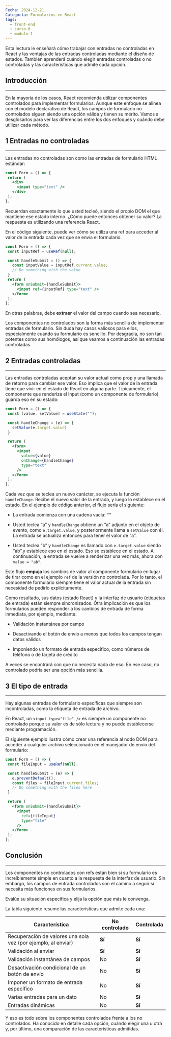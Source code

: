 ```yaml
---
Fecha: 2024-12-21
Categoría: Formularios en React
tags:
  - front-end
  - curso-6
  - modulo-1
---
```

Esta lectura le enseñará cómo trabajar con entradas no controladas en React y las ventajas de las entradas controladas mediante el diseño de estados. También aprenderá cuándo elegir entradas controladas o no controladas y las características que admite cada opción.

## **Introducción**
---
En la mayoría de los casos, React recomienda utilizar componentes controlados para implementar formularios. Aunque este enfoque se alinea con el modelo declarativo de React, los campos de formulario no controlados siguen siendo una opción válida y tienen su mérito. Vamos a desglosarlos para ver las diferencias entre los dos enfoques y cuándo debe utilizar cada método.

## **1 Entradas no controladas**
---
Las entradas no controladas son como las entradas de formulario HTML estándar:

```jsx
const Form = () => { 
 return ( 
   <div> 
     <input type="text" /> 
   </div> 
 ); 
}; 
```

Recuerdan exactamente lo que usted tecleó, siendo el propio DOM el que mantiene ese estado interno. ¿Cómo puede entonces obtener su valor? La respuesta es utilizando una referencia React.

En el código siguiente, puede ver cómo se utiliza una ref para acceder al valor de la entrada cada vez que se envía el formulario.

```jsx
const Form = () => { 
 const inputRef = useRef(null); 

 const handleSubmit = () => { 
   const inputValue = inputRef.current.value; 
   // Do something with the value 
 } 
 return ( 
   <form onSubmit={handleSubmit}> 
     <input ref={inputRef} type="text" /> 
   </form> 
 ); 
}; 
```

En otras palabras, debe **extraer** el valor del campo cuando sea necesario.

Los componentes no controlados son la forma más sencilla de implementar entradas de formulario. Sin duda hay casos valiosos para ellos, especialmente cuando su formulario es sencillo. Por desgracia, no son tan potentes como sus homólogos, así que veamos a continuación las entradas controladas.

## **2 Entradas controladas**
---
Las entradas controladas aceptan su valor actual como prop y una llamada de retorno para cambiar ese valor. Eso implica que el valor de la entrada tiene que vivir en el estado de React en alguna parte. Típicamente, el componente que renderiza el input (como un componente de formulario) guarda eso en su estado:

```jsx
const Form = () => { 
 const [value, setValue] = useState(""); 

 const handleChange = (e) => { 
   setValue(e.target.value) 
 } 

 return ( 
   <form> 
     <input 
       value={value} 
       onChange={handleChange} 
       type="text" 
     /> 
   </form> 
 ); 
}; 
```

Cada vez que se teclea un nuevo carácter, se ejecuta la función `handleChange`. Recibe el nuevo valor de la entrada, y luego lo establece en el estado. En el ejemplo de código anterior, el flujo sería el siguiente:

- La entrada comienza con una cadena vacía: `“”`

- Usted teclea “a” y `handleChange` obtiene un “a” adjunto en el objeto de evento, como `e.target.value`, y posteriormente llama a `setValue` con él. La entrada se actualiza entonces para tener el valor de “a”.

- Usted teclea “b” y `handleChange` es llamado con `e.target.value` siendo “ab”.y establece eso en el estado. Eso se establece en el estado. A continuación, la entrada se vuelve a renderizar una vez más, ahora con `value = "ab"`.

Este flujo **empuja** los cambios de valor al componente formulario en lugar de tirar como en el ejemplo `ref` de la versión no controlada. Por lo tanto, el componente formulario siempre tiene el valor actual de la entrada sin necesidad de pedirlo explícitamente.

Como resultado, sus datos (estado React) y la interfaz de usuario (etiquetas de entrada) están siempre sincronizados. Otra implicación es que los formularios pueden responder a los cambios de entrada de forma inmediata, por ejemplo, mediante:

- Validación instantánea por campo

- Desactivando el botón de envío a menos que todos los campos tengan datos válidos

- Imponiendo un formato de entrada específico, como números de teléfono o de tarjeta de crédito

A veces se encontrará con que no necesita nada de eso. En ese caso, no controlado podría ser una opción más sencilla.

## **3 El tipo de entrada**
---
Hay algunas entradas de formulario específicas que siempre son incontroladas, como la etiqueta de entrada de archivo.

En React, un `<input type="file" />` es siempre un componente no controlado porque su valor es de sólo lectura y no puede establecerse mediante programación.

El siguiente ejemplo ilustra cómo crear una referencia al nodo DOM para acceder a cualquier archivo seleccionado en el manejador de envío del formulario:

```jsx
const Form = () => { 
 const fileInput = useRef(null); 

 const handleSubmit = (e) => { 
   e.preventDefault(); 
   const files = fileInput.current.files; 
   // Do something with the files here 
 } 

 return ( 
   <form onSubmit={handleSubmit}> 
     <input 
       ref={fileInput} 
       type="file" 
     /> 
   </form> 
 ); 
}; 
```

## **Conclusión**
---
Los componentes no controlados con refs están bien si su formulario es increíblemente simple en cuanto a la respuesta de la interfaz de usuario. Sin embargo, los campos de entrada controlados son el camino a seguir si necesita más funciones en sus formularios.

Evalúe su situación específica y elija la opción que más le convenga.

La tabla siguiente resume las características que admite cada una:

| Característica                                                | No controlado | Controlada |
| ------------------------------------------------------------- | ------------- | ---------- |
| Recuperación de valores una sola vez (por ejemplo, al enviar) | **Sí**        | **Sí**     |
| Validación al enviar                                          | **Sí**        | **Sí**     |
| Validación instantánea de campos                              | No            | **Sí**     |
| Desactivación condicional de un botón de envío                | No            | **Sí**     |
| Imponer un formato de entrada específico                      | No            | **Sí**     |
| Varias entradas para un dato                                  | No            | **Sí**     |
| Entradas dinámicas                                            | No            | **Sí**     |

Y eso es todo sobre los componentes controlados frente a los no controlados. Ha conocido en detalle cada opción, cuándo elegir una u otra y, por último, una comparación de las características admitidas.